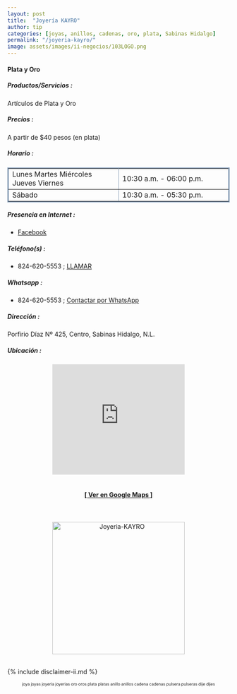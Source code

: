```yaml
---
layout: post
title:  "Joyería KAYRO"
author: tip
categories: [joyas, anillos, cadenas, oro, plata, Sabinas Hidalgo]
permalink: "/joyeria-kayro/"
image: assets/images/ii-negocios/103LOGO.png
---
```

#### Plata y Oro

##### Productos/Servicios :

Artículos de Plata y Oro

##### Precios :

A partir de $40 pesos (en plata)

##### Horario :

<table border="2" bordercolor="#8299b3" cellpadding="4" cellspacing="5">
<colgroup>
    <col width="50%" />
    <col width="50%" />
</colgroup>
    <tbody>
        <tr>
            <td>Lunes Martes Miércoles Jueves Viernes</td>
            <td>10:30 a.m. - 06:00 p.m.</td>
        </tr>
        <tr>
            <td>Sábado</td>
            <td>10:30 a.m. - 05:30 p.m.</td>
        </tr>
    </tbody>
</table>

##### Presencia en Internet :

- [Facebook][FB]

##### Teléfono(s) :

- 824-620-5553 ; [LLAMAR][Tel1]

##### Whatsapp :

- 824-620-5553 ; [Contactar por WhatsApp][WA1]


[FB]: https://www.facebook.com/Joyeria-Kayro-1576976249202959/

[Tel1]: tel:+528246205553

[WA1]: https://wa.me/528246205553?text=Hola,%20saludos%20desde%20PiiDO

##### Dirección :

Porfirio Díaz Nº 425, Centro, Sabinas Hidalgo, N.L.

##### Ubicación :

<!--..... MAPAS .....-->
<center>
    <iframe src="https://www.google.com/maps/embed?pb=!1m18!1m12!1m3!1d741.1274087683734!2d-100.17920063812359!3d26.505999772959584!2m3!1f0!2f0!3f0!3m2!1i1024!2i768!4f13.1!3m3!1m2!1s0x86623faf1bd79a85%3A0x6c5ea51e861270a7!2sJoyer%C3%ADa%20Kayro!5e0!3m2!1sen!2smx!4v1662595129028!5m2!1sen!2smx" width="300" height="250" style="border:0;" allowfullscreen="" loading="lazy" referrerpolicy="no-referrer-when-downgrade"></iframe><!--//CAMBIAR : width="300" height="250" acá arriba ^^-->
	<br />
	<br />
	<a href="https://goo.gl/maps/GMXeBjC5z3UNLRk57" target="_blank"><h4>[ Ver en Google Maps ]</h4></a><!--//CAMBIAR únicamente URL aquí-->
	<br />
	<br />
</center>
<!--..... /MAPAS .....-->

<!-- ===== 2da IMAGEN ===== --> 
<center>
    <img src="{{ site.baseurl }}/assets/images/ii-negocios/103producto.png" alt="Joyeria-KAYRO" style="height: 300px;"/>
</center>

<br />

<!-- Disclaimer & palabras clave
================================================== -->
{% include disclaimer-ii.md %}
<center>
	<span style="font-size: xx-small;">
		<!--Palabras Clave-->joya joyas joyeria joyerias oro oros plata platas anillo anillos cadena cadenas pulsera pulseras dije dijes
	</span>
</center>



<!-- END
================================================== -->